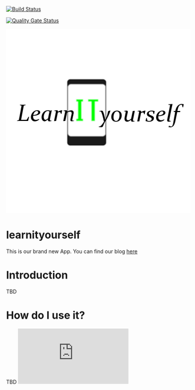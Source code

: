 [![Build Status](http://91.205.172.109:8080/buildStatus/icon?job=PHPUnit+AllUsersFromMission)](http://91.205.172.109:8080/job/PHPUnit%20AllUsersFromMission/)

[![Quality Gate Status](https://sonarcloud.io/api/project_badges/measure?project=Mert-Guenduez_learnityourself&metric=alert_status)](https://sonarcloud.io/dashboard?id=Mert-Guenduez_learnityourself)
  
![learnityourself_logo](https://raw.githubusercontent.com/Mert-Guenduez/learnityourself/master/Logo_plain.png)
# learnityourself
This is our brand new App. You can find our blog [here](https://learnityourselfdhbw.wordpress.com/ "LearnItYourself Blog")
# Introduction
TBD
# How do I use it?
TBD
![learnityourself_usecases](https://raw.githubusercontent.com/Mert-Guenduez/learnityourself/master/UseCases.xml)
  
 
   
   
 
 
 
 
